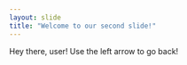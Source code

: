 ```yaml
---
layout: slide
title: "Welcome to our second slide!"
---
```

Hey there, user!
Use the left arrow to go back!
